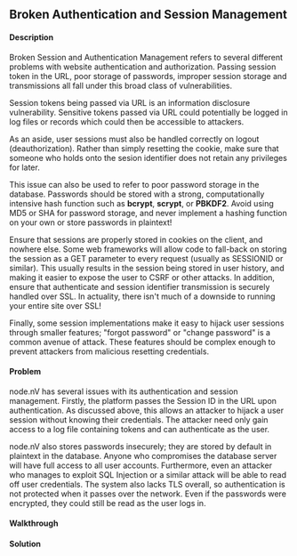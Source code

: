 ## Broken Authentication and Session Management

#### Description

Broken Session and Authentication Management refers to several different problems with website authentication and authorization. Passing session token in the URL, poor storage of passwords, improper session storage and transmissions all fall under this broad class of vulnerabilities.


Session tokens being passed via URL is an information disclosure vulnerability. Sensitive tokens passed via URL could potentially be logged in log files or records which could then be accessible to attackers.

As an aside, user sessions must also be handled correctly on logout (deauthorization). Rather than simply resetting the cookie, make sure that someone who holds onto the sesion identifier does not retain any privileges for later.

This issue can also be used to refer to poor password storage in the database. Passwords should be stored with a strong, computationally intensive hash function such as **bcrypt**, **scrypt**, or **PBKDF2**. Avoid using MD5 or SHA for password storage, and never implement a hashing function on your own or store passwords in plaintext!

Ensure that sessions are properly stored in cookies on the client, and nowhere else. Some web frameworks will allow code to fall-back on storing the session as a GET parameter to every request (usually as SESSIONID or similar). This usually results in the session being stored in user history, and making it easier to expose the user to CSRF or other attacks. In addition, ensure that authenticate and session identifier transmission is securely handled over SSL. In actuality, there isn't much of a downside to running your entire site over SSL!

Finally, some session implementations make it easy to hijack user sessions through smaller features; "forgot password" or "change password" is a common avenue of attack. These features should be complex enough to prevent attackers from malicious resetting credentials.

#### Problem

node.nV has several issues with its authentication and session management. Firstly, the platform passes the Session ID in the URL upon authentication. As discussed above, this allows an attacker to hijack a user session without knowing their credentials. The attacker need only gain access to a log file containing tokens and can authenticate as the user.


node.nV also stores passwords insecurely; they are stored by default in plaintext in the database. Anyone who compromises the database server will have full access to all user accounts. Furthermore, even an attacker who manages to exploit SQL Injection or a similar attack will be able to read off user credentials. The system also lacks TLS overall, so authentication is not protected when it passes over the network. Even if the passwords were encrypted, they could still be read as the user logs in.


#### Walkthrough



#### Solution